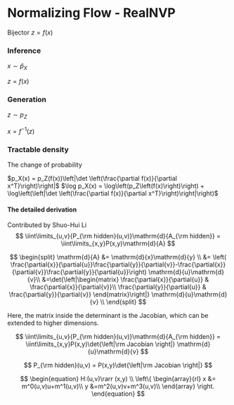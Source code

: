 # Normalizing Flow - RealNVP

Bijector $z=f(x)$

### Inference 

$x\sim \hat p_X$

$z=f(x)$

### Generation

$z\sim p_Z$

 $x=f^{-1}(z)$

### Tractable density

The change of probability

$p_X(x) = p_Z(f(x))\left|\det \left(\frac{\partial f(x)}{\partial x^T}\right)\right|$
$\log p_X(x) = \log\left(p_Z\left(f(x)\right)\right) + \log\left(\left|\det \left(\frac{\partial f(x)}{\partial x^T}\right)\right|\right)$



#### The detailed derivation

Contributed by Shuo-Hui Li
$$
\iint\limits_{u,v}{P_{\rm hidden}(u,v)}\mathrm{d}{A_{\rm hidden}} = \iint\limits_{x,y}P(x,y)\mathrm{d}{A}
$$

$$
\begin{split}
\mathrm{d}{A} &= \mathrm{d}{x}\mathrm{d}{y} \\
&= \left( \frac{\partial{x}}{\partial{u}}\frac{\partial{y}}{\partial{v}}-\frac{\partial{x}}{\partial{v}}\frac{\partial{y}}{\partial{u}}\right) \mathrm{d}{u}\mathrm{d}{v}\\
&=\det{\left|\begin{matrix}
\frac{\partial{x}}{\partial{u}} & \frac{\partial{x}}{\partial{v}}\\
\frac{\partial{y}}{\partial{u}} & \frac{\partial{y}}{\partial{v}}
\end{matrix}\right|} \mathrm{d}{u}\mathrm{d}{v} \\
\end{split}
$$

Here, the matrix inside the determinant is the Jacobian,
which can be extended to higher dimensions.

$$
\iint\limits_{u,v}{P_{\rm hidden}(u,v)}\mathrm{d}{A_{\rm hidden}} = \iint\limits_{x,y}P(x,y)\det{\left|\rm Jacobian \right|} \mathrm{d}{u}\mathrm{d}{v}
$$

$$
P_{\rm hidden}(u,v) = P(x,y)\det{\left|\rm Jacobian \right|}
$$

$$
\begin{equation}
H:(u,v)\rarr (x,y) \\
\left\{
\begin{array}{rl}
x &= m^0(u,v)u+m^1(u,v)\\
y &=m^2(u,v)v+m^3(u,v)\\
\end{array}
\right.
\end{equation}
$$

